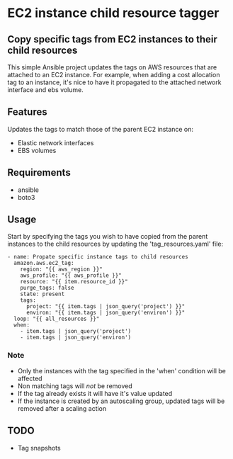 # EC2 instance child resource tagger

## Copy specific tags from EC2 instances to their child resources

This simple Ansible project updates the tags on AWS resources that are attached to an EC2 instance. For example, when adding a cost allocation tag to an instance, it's nice to have it propagated to the attached network interface and ebs volume.

## Features

Updates the tags to match those of the parent EC2 instance on:

* Elastic network interfaces
* EBS volumes

## Requirements

* ansible
* boto3

## Usage

Start by specifying the tags you wish to have copied from the parent instances to the child resources by updating the 'tag_resources.yaml' file:

```yaml:
- name: Propate specific instance tags to child resources
  amazon.aws.ec2_tag:
    region: "{{ aws_region }}"
    aws_profile: "{{ aws_profile }}"
    resource: "{{ item.resource_id }}"
    purge_tags: false
    state: present
    tags:
      project: "{{ item.tags | json_query('project') }}"
      environ: "{{ item.tags | json_query('environ') }}"
  loop: "{{ all_resources }}"
  when:
    - item.tags | json_query('project')
    - item.tags | json_query('environ')
```

### Note

* Only the instances with the tag specified in the 'when' condition will be affected
* Non matching tags will *not* be removed
* If the tag already exists it will have it's value updated
* If the instance is created by an autoscaling group, updated tags will be removed after a scaling action

## TODO

* Tag snapshots
